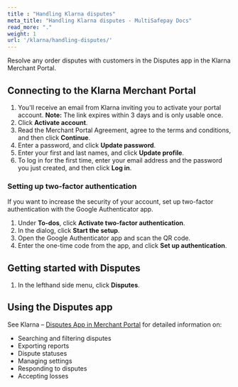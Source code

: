 ```yaml
---
title : "Handling Klarna disputes"
meta_title: "Handling Klarna disputes - MultiSafepay Docs"
read_more: "."
weight: 1
url: '/klarna/handling-disputes/'
---
```


Resolve any order disputes with customers in the Disputes app in the Klarna Merchant Portal. 

## Connecting to the Klarna Merchant Portal

1. You'll receive an email from Klarna inviting you to activate your portal account. 
    **Note:** The link expires within 3 days and is only usable once.  
2. Click **Activate account**.
3. Read the Merchant Portal Agreement, agree to the terms and conditions, and then click **Continue**.
4. Enter a password, and click **Update password**.
5. Enter your first and last names, and click **Update profile**.
6. To log in for the first time, enter your email address and the password you just created, and then click **Log in**.

### Setting up two-factor authentication
If you want to increase the security of your account, set up two-factor authentication with the Google Authenticator app.

1. Under **To-dos**, click **Activate two-factor authentication**. 
2. In the dialog, click **Start the setup**.
3. Open the Google Authenticator app and scan the QR code. 
4. Enter the one-time code from the app, and click **Set up authentication**.

## Getting started with Disputes

1. In the lefthand side menu, click **Disputes**.

## Using the Disputes app

See Klarna – [Disputes App in Merchant Portal](https://docs.klarna.com/disputes/disputes-app-in-merchant-portal/) for detailed information on:

- Searching and filtering disputes
- Exporting reports
- Dispute statuses
- Managing settings
- Responding to disputes
- Accepting losses

